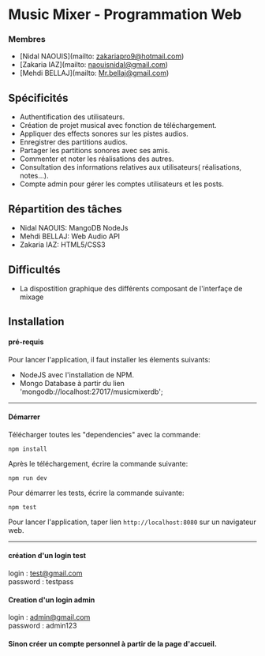 # Music Mixer - Programmation Web

### Membres

- [Nidal NAOUIS](mailto: zakariapro9@hotmail.com) 
- [Zakaria IAZ](mailto: naouisnidal@gmail.com) 
- [Mehdi BELLAJ](mailto: Mr.bellaj@gmail.com) 


## Spécificités
* Authentification des utilisateurs.
* Création de projet musical avec fonction de téléchargement.
* Appliquer des effects sonores sur les pistes audios.
* Enregistrer des partitions audios.
* Partager les partitions sonores avec ses amis.
* Commenter et noter les réalisations des autres.
* Consultation des informations relatives aux utilisateurs( réalisations, notes...).
* Compte admin pour gérer les comptes utilisateurs et les posts.

## Répartition des tâches
* Nidal NAOUIS: MangoDB NodeJs
* Mehdi BELLAJ: Web Audio API
* Zakaria IAZ: HTML5/CSS3

## Difficultés 
* La dispostition graphique des différents composant de l'interfaçe de mixage  


## Installation

#### pré-requis
Pour lancer l'application, il faut installer les élements suivants:
* NodeJS avec l'installation de NPM.
* Mongo Database à partir du lien 'mongodb://localhost:27017/musicmixerdb';
----------------------------------------------------------------------------
#### Démarrer 
Télécharger toutes les "dependencies" avec la commande:
```
npm install
```
Après le téléchargement, écrire la commande suivante:
```
npm run dev
```
Pour démarrer les tests, écrire la commande suivante:
```
npm test
```

Pour lancer l'application, taper lien `http://localhost:8080` sur un navigateur web.




------------------------------------------------------------------------
#### création d'un login test
login : test@gmail.com<br/>
password : testpass<br/>

#### Creation d'un login admin
login : admin@gmail.com<br/>
password : admin123<br/>

#### Sinon créer un compte personnel à partir de la page d'accueil.
